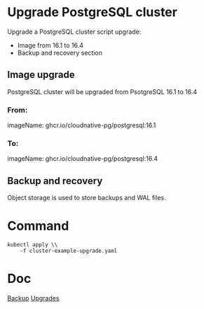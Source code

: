 
# Upgrade PostgreSQL cluster

Upgrade a PostgreSQL cluster script upgrade:
- Image from 16.1 to 16.4
- Backup and recovery section



## Image upgrade

PostgreSQL cluster will be upgraded from PsotgreSQL 16.1 to 16.4

### From:
imageName: ghcr.io/cloudnative-pg/postgresql:16.1

### To:
imageName: ghcr.io/cloudnative-pg/postgresql:16.4

## Backup and recovery

Object storage is used to store backups and WAL files.

# Command
```
kubectl apply \\
    -f cluster-example-upgrade.yaml
```

# Doc

[Backup](https://cloudnative-pg.io/documentation/1.25/backup/)
[Upgrades](https://cloudnative-pg.io/documentation/1.25/installation_upgrade/)
